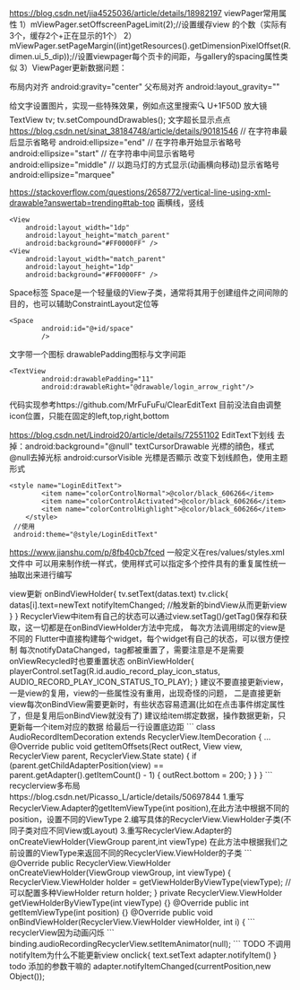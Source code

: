 
https://blog.csdn.net/jia4525036/article/details/18982197
viewPager常用属性
1）mViewPager.setOffscreenPageLimit(2);//设置缓存view 的个数（实际有3个，缓存2个+正在显示的1个）
2）mViewPager.setPageMargin((int)getResources().getDimensionPixelOffset(R.dimen.ui_5_dip));//设置viewpager每个页卡的间距，与gallery的spacing属性类似
3）ViewPager更新数据问题：


布局内对齐
android:gravity="center"
父布局对齐
android:layout_gravity=""



给文字设置图片，实现一些特殊效果，例如点这里搜索🔍 U+1F50D  放大镜
TextView tv;
tv.setCompoundDrawables();
文字超长显示点点 https://blog.csdn.net/sinat_38184748/article/details/90181546
// 在字符串最后显示省略号
android:ellipsize="end"
// 在字符串开始显示省略号
android:ellipsize="start"
// 在字符串中间显示省略号
android:ellipsize="middle"
// 以跑马灯的方式显示(动画横向移动)显示省略号
android:ellipsize="marquee"


https://stackoverflow.com/questions/2658772/vertical-line-using-xml-drawable?answertab=trending#tab-top
画横线，竖线
```
<View
    android:layout_width="1dp"
    android:layout_height="match_parent"
    android:background="#FF0000FF" />
<View
    android:layout_width="match_parent"
    android:layout_height="1dp"
    android:background="#FF0000FF" />    
```

Space标签
Space是一个轻量级的View子类，通常将其用于创建组件之间间隙的目的，也可以辅助ConstraintLayout定位等
```
<Space
        android:id="@+id/space"
        />
```



文字带一个图标
drawablePadding图标与文字间距
```
<TextView
        android:drawablePadding="11" 
        android:drawableRight="@drawable/login_arrow_right"/>
```
代码实现参考https://github.com/MrFuFuFu/ClearEditText  目前没法自由调整icon位置，只能在固定的left,top,right,bottom


https://blog.csdn.net/Lindroid20/article/details/72551102
EditText下划线
去掉：android:background="@null"
textCursorDrawable 光標的顔色，樣式  @null去掉光标
android:cursorVisible 光標是否顯示
改变下划线颜色，使用主题形式
```
<style name="LoginEditText">
        <item name="colorControlNormal">@color/black_606266</item>
        <item name="colorControlActivated">@color/black_606266</item>
        <item name="colorControlHighlight">@color/black_606266</item>
    </style>
 //使用   
 android:theme="@style/LoginEditText"    
```


https://www.jianshu.com/p/8fb40cb7fced
一般定义在res/values/styles.xml文件中  可以用来制作统一样式，使用样式可以指定多个控件具有的重复属性统一抽取出来进行编写
<style>通过添加多个<item>来设置样式不同的属性。另外，样式是可以继承的，可通过<style>标签的parent属性声明要继承的样式
  如果使用父主题样式，要更改许多父主题的样式
如果属性是name主题里面的直接写就可以，如果是Android，使用android命名空间；自定义属性使用包名"com.mobeta.android.dslv.view:drawableSize"
//下面这个例子其实包含了主题的写法
```
<style name="Widget.Material.Button" parent="Widget.MaterialComponents.Button">
      <item name="com.mobeta.android.dslv.view:drawableSize">@dimen/dp20</item>
      <item name="android:textAppearance">@style/TextAppearance.App.Button</item>
      <item name="background">@drawable/btn_default_material</item>       
      <item name="textAppearance">?attr/textAppearanceButton</item> 
      <item name="minHeight">48dip</item>
      <item name="minWidth">88dip</item>
      <item name="stateListAnimator">@anim/button_state_list_anim_material</item> 
      <item name="focusable">true</item> 
      <item name="clickable">true</item>
      <item name="gravity">center_vertical|center_horizontal</item>
//<\/style>
```

使用
```
<Button 
        android:layout_width="wrap_content" 
        android:layout_height="wrap_content" 
        android:onClick="onAction" 
        android:text="@string/btn_action"   
        style="@style/Widget.Material.Button" />
```

主题
主题是包含一种或多种的格式化属性集合，在程序中调用主题资源可改变窗体的样式，对整个应用或某个Activity存在全局性影响。
 定义位置：res/values目录下的styles.xml文件中
 标签
```
<style </style ：定义主题
<item </item ：设置主题的样式
```
 示例（定义一个名为AppTheme的主题）
```
 <style name="AppTheme" parent="Theme.AppCompat.Light.DarkActionBar" 
      <!-- Customize your theme here. -- 
      <item name="colorPrimary" @color/colorPrimary</item 
      <item name="colorPrimaryDark" @color/colorPrimaryDark</item 
      <item name="colorAccent" @color/colorAccent</item 
 </style 
```
主题的使用
  （1）XML文件中：android:theme =”@style/AppTheme”
 （2）Java代码中：setTheme(R.style.AppTheme);

优先级
当theme与样式style发生冲突时，style有效，因为style的优先级高于theme；在R.attr定义中以window开头的一些属性只对theme有效
代码设置style
Button tvButton = new Button(new ContextThemeWrapper(getActivity(),R.style.AccountActionButton));






https://www.jianshu.com/p/59e8006c7cbd
实现富文本  一部分文字不同样式
 //方法一：
        TextView tvValue = findViewById(R.id.tv_value);
        String str="默认颜色<font color='#FF0000'><small>红颜色 
       </small></font>";
        tvValue.setTextSize(18);
        tvValue.setText(Html.fromHtml(str));
方法二：
SpannableStringBuilder spannableString = new SpannableStringBuilder("如果我是陈奕迅");
ForegroundColorSpan foregroundColorSpan1 = new ForegroundColorSpan(Color.GREEN);
ForegroundColorSpan foregroundColorSpan2 = new ForegroundColorSpan(Color.GREEN);
spannableString.setSpan(foregroundColorSpan1, 0, 2, Spanned.SPAN_INCLUSIVE_EXCLUSIVE);
spannableString.setSpan(foregroundColorSpan2, 4, 7, Spanned.SPAN_INCLUSIVE_EXCLUSIVE);
mTextView.setText(spannableString);

其他还有BackgroudColorSpan，AbsoluteSizeSpan，UnderlineSpan ，StrikethroughSpan，SuperscriptSpan 



RecyclerView
单击，多选，多选
```
 @Override
    public void onBindViewHolder(@NonNull BasicViewHolder holder, final int position) {}
```
onBindViewHolder的触发时机是view展示时  onBindViewHolder做的事就是把数据绑定到view，view更新-》改变数据-》notify->view更新
onBindViewHolder{
  tv.setText(datas.text)
  tv.click{
     datas[i].text=newText
     notifyItemChanged; //触发新的bindView从而更新view
  }
}
RecyclerView中item有自己的状态可以通过view.setTag()/getTag()保存和获取，这一切都是在onBindViewHolder方法中完成，
  每次方法调用绑定的view是不同的
Flutter中直接构建每个widget，每个widget有自己的状态，可以很方便控制

每次notifyDataChanged，tag都被重置了，需要注意是不是需要  onViewRecycled时也要重置状态
onBinViewHolder{
   playerControl.setTag(R.id.audio_record_play_icon_status,
          AUDIO_RECORD_PLAY_ICON_STATUS_TO_PLAY);
}
建议不要直接更新view，
一是view的复用，view的一些属性没有重用，出现奇怪的问题，
二是直接更新view每次onBindView需要更新时，有些状态容易遗漏(比如在点击事件绑定属性了，但是复用后onBindView就没有了)
建议给item绑定数据，操作数据更新，只更新每一个item对应的数据


给最后一行设置底边距
```
   class AudioRecordItemDecoration extends RecyclerView.ItemDecoration {
   ...
        @Override
        public void getItemOffsets(Rect outRect, View view,
                                   RecyclerView parent, RecyclerView.State state) {

            if (parent.getChildAdapterPosition(view) == parent.getAdapter().getItemCount() - 1) {
                outRect.bottom = 200;
            }
        }
    }
```
recyclerview多布局
https://blog.csdn.net/Picasso_L/article/details/50697844
1.重写RecyclerView.Adapter的getItemViewType(int position),在此方法中根据不同的position，设置不同的ViewType
2.编写具体的RecyclerView.ViewHolder子类(不同子类对应不同View或Layout)
3.重写RecyclerView.Adapter的onCreateViewHolder(ViewGroup parent,int viewType) 在此方法中根据我们之前设置的ViewType来返回不同的RecyclerView.ViewHolder的子类
```
@Override
public RecyclerView.ViewHolder onCreateViewHolder(ViewGroup viewGroup, int viewType) {
        RecyclerView.ViewHolder holder = getViewHolderByViewType(viewType);
        //可以配置多种ViewHolder   
        return holder;
    }

private RecyclerView.ViewHolder getViewHolderByViewType(int viewType) {}
@Override
 public int getItemViewType(int position) {}
@Override
 public void onBindViewHolder(RecyclerView.ViewHolder viewHolder, int i) {
```

recyclerView因为动画闪烁
```
binding.audioRecordingRecyclerView.setItemAnimator(null);
```
TODO 不调用notifyItem为什么不能更新view
onclick{
  text.setText
  adapter.notifyItem()  
}
todo  添加的参数干嘛的
adapter.notifyItemChanged(currentPosition,new Object()); 